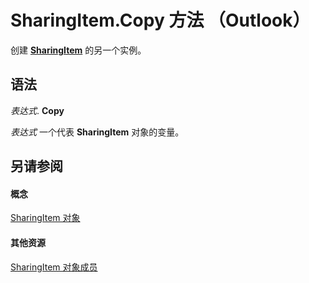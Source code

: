 
# SharingItem.Copy 方法 （Outlook）

创建  **[SharingItem](63dd3451-44f3-7cc4-c6e2-7dad5835a7d2.md)** 的另一个实例。


## 语法

 _表达式_. **Copy**

 _表达式_ 一个代表 **SharingItem** 对象的变量。


## 另请参阅


#### 概念


[SharingItem 对象](63dd3451-44f3-7cc4-c6e2-7dad5835a7d2.md)
#### 其他资源


[SharingItem 对象成员](719ad60e-2242-2c54-778f-006b61690389.md)